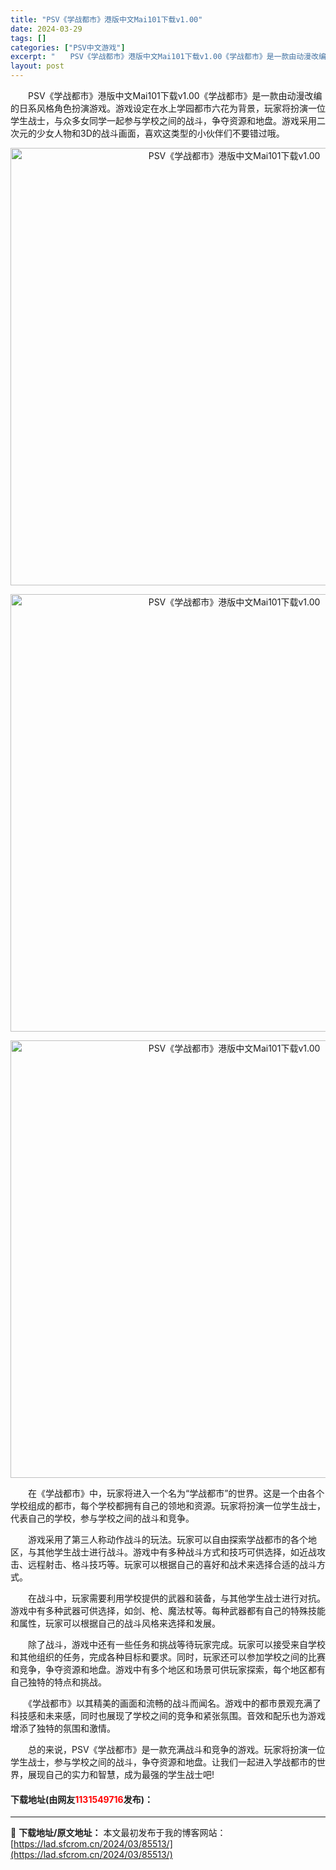 ```yaml
---
title: "PSV《学战都市》港版中文Mai101下载v1.00"
date: 2024-03-29
tags: []
categories: ["PSV中文游戏"]
excerpt: "　　PSV《学战都市》港版中文Mai101下载v1.00《学战都市》是一款由动漫改编的日系风格角色扮演游戏。游戏设定在水上学园都市六花为背景，玩家将扮演一位学生战士，与众多女同学一起参与学校之间的战斗，争夺资源和地盘。游戏采用二次元的少女人物和3D的战斗画面，喜欢这类型的小伙伴们不要错过哦。 　　在&hellip;"
layout: post
---
```


 <p>　　PSV《学战都市》港版中文Mai101下载v1.00《学战都市》是一款由动漫改编的日系风格角色扮演游戏。游戏设定在水上学园都市六花为背景，玩家将扮演一位学生战士，与众多女同学一起参与学校之间的战斗，争夺资源和地盘。游戏采用二次元的少女人物和3D的战斗画面，喜欢这类型的小伙伴们不要错过哦。</p> <p align="center"><img align="" border="0" src="https://lad.sfcrom.cn/wp-content/uploads/2024/03/20240329_660674785c4a6.webp" width="700" alt="PSV《学战都市》港版中文Mai101下载v1.00" /></p> <p align="center"><img align="" border="0" src="https://lad.sfcrom.cn/wp-content/uploads/2024/03/20240329_66067478cd320.webp" width="700" alt="PSV《学战都市》港版中文Mai101下载v1.00" /></p> <p align="center"><img align="" border="0" src="https://lad.sfcrom.cn/wp-content/uploads/2024/03/20240329_660674794a085.webp" width="700" alt="PSV《学战都市》港版中文Mai101下载v1.00" /></p> <p>　　在《学战都市》中，玩家将进入一个名为&ldquo;学战都市&rdquo;的世界。这是一个由各个学校组成的都市，每个学校都拥有自己的领地和资源。玩家将扮演一位学生战士，代表自己的学校，参与学校之间的战斗和竞争。</p> <p>　　游戏采用了第三人称动作战斗的玩法。玩家可以自由探索学战都市的各个地区，与其他学生战士进行战斗。游戏中有多种战斗方式和技巧可供选择，如近战攻击、远程射击、格斗技巧等。玩家可以根据自己的喜好和战术来选择合适的战斗方式。</p> <p>　　在战斗中，玩家需要利用学校提供的武器和装备，与其他学生战士进行对抗。游戏中有多种武器可供选择，如剑、枪、魔法杖等。每种武器都有自己的特殊技能和属性，玩家可以根据自己的战斗风格来选择和发展。</p> <p>　　除了战斗，游戏中还有一些任务和挑战等待玩家完成。玩家可以接受来自学校和其他组织的任务，完成各种目标和要求。同时，玩家还可以参加学校之间的比赛和竞争，争夺资源和地盘。游戏中有多个地区和场景可供玩家探索，每个地区都有自己独特的特点和挑战。</p> <p>　　《学战都市》以其精美的画面和流畅的战斗而闻名。游戏中的都市景观充满了科技感和未来感，同时也展现了学校之间的竞争和紧张氛围。音效和配乐也为游戏增添了独特的氛围和激情。</p> <p>　　总的来说，PSV《学战都市》是一款充满战斗和竞争的游戏。玩家将扮演一位学生战士，参与学校之间的战斗，争夺资源和地盘。让我们一起进入学战都市的世界，展现自己的实力和智慧，成为最强的学生战士吧!</p> <p><h4>下载地址(由网友<font color="red">1131549716</font>发布)：</h4></p> 

---
📖 **下载地址/原文地址：** 本文最初发布于我的博客网站：[https://lad.sfcrom.cn/2024/03/85513/](https://lad.sfcrom.cn/2024/03/85513/)
